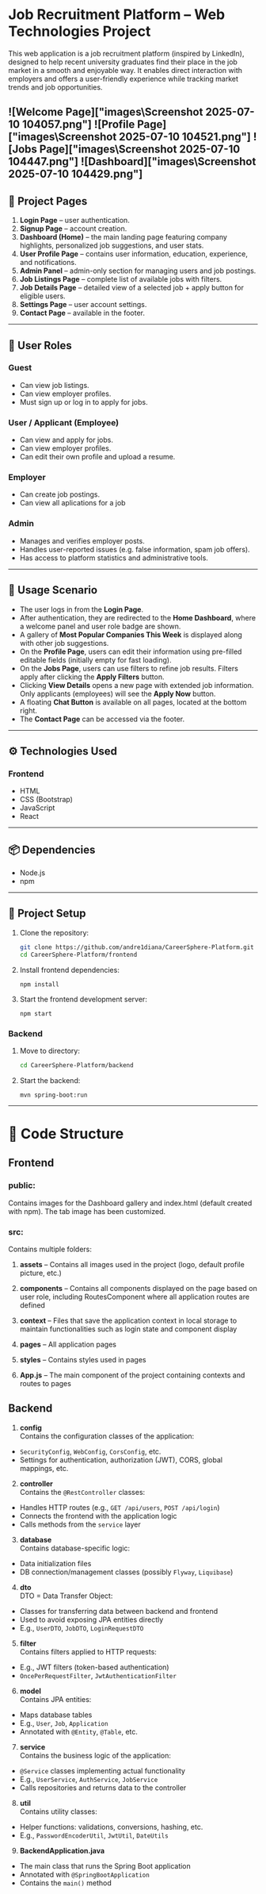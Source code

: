 # Job Recruitment Platform – Web Technologies Project

This web application is a job recruitment platform (inspired by LinkedIn), designed to help recent university graduates find their place in the job market in a smooth and enjoyable way. It enables direct interaction with employers and offers a user-friendly experience while tracking market trends and job opportunities.

![Welcome Page]["images\Screenshot 2025-07-10 104057.png"]
![Profile Page]["images\Screenshot 2025-07-10 104521.png"]
![Jobs Page]["images\Screenshot 2025-07-10 104447.png"]
![Dashboard]["images\Screenshot 2025-07-10 104429.png"]
---

## 🧩 Project Pages

1. **Login Page** – user authentication.
2. **Signup Page** – account creation.
3. **Dashboard (Home)** – the main landing page featuring company highlights, personalized job suggestions, and user stats.
4. **User Profile Page** – contains user information, education, experience, and notifications.
5. **Admin Panel** – admin-only section for managing users and job postings.
6. **Job Listings Page** – complete list of available jobs with filters.
7. **Job Details Page** – detailed view of a selected job + apply button for eligible users.
8. **Settings Page** – user account settings.
9. **Contact Page** – available in the footer.

---

## 👥 User Roles

### Guest
- Can view job listings.
- Can view employer profiles.
- Must sign up or log in to apply for jobs.

### User / Applicant (Employee)
- Can view and apply for jobs.
- Can view employer profiles.
- Can edit their own profile and upload a resume.

### Employer
- Can create job postings.
- Can view all aplications for a job

### Admin
- Manages and verifies employer posts.
- Handles user-reported issues (e.g. false information, spam job offers).
- Has access to platform statistics and administrative tools.

---

## 🔄 Usage Scenario

- The user logs in from the **Login Page**.
- After authentication, they are redirected to the **Home Dashboard**, where a welcome panel and user role badge are shown.
- A gallery of **Most Popular Companies This Week** is displayed along with other job suggestions.
- On the **Profile Page**, users can edit their information using pre-filled editable fields (initially empty for fast loading).
- On the **Jobs Page**, users can use filters to refine job results. Filters apply after clicking the **Apply Filters** button.
- Clicking **View Details** opens a new page with extended job information. Only applicants (employees) will see the **Apply Now** button.
- A floating **Chat Button** is available on all pages, located at the bottom right.
- The **Contact Page** can be accessed via the footer.

---

## ⚙️ Technologies Used

### Frontend
- HTML
- CSS (Bootstrap)
- JavaScript
- React

---

## 📦 Dependencies

- Node.js
- npm

---

## 🚀 Project Setup

1. Clone the repository:
   ```bash
   git clone https://github.com/andre1diana/CareerSphere-Platform.git
   cd CareerSphere-Platform/frontend
   ```

2. Install frontend dependencies:
   ```
   npm install
   ```

3. Start the frontend development server:
   ```
   npm start
   ```
### Backend

1. Move to directory:
   ```bash
   cd CareerSphere-Platform/backend
   ```
2. Start the backend:
   ```
   mvn spring-boot:run
   ``` 
---

# 📁 Code Structure

## Frontend

### public:
Contains images for the Dashboard gallery and index.html (default created with npm). The tab image has been customized.

### src:
Contains multiple folders:

1. **assets** – Contains all images used in the project (logo, default profile picture, etc.)

2. **components** – Contains all components displayed on the page based on user role, including RoutesComponent where all application routes are defined

3. **context** – Files that save the application context in local storage to maintain functionalities such as login state and component display

4. **pages** – All application pages

5. **styles** – Contains styles used in pages

6. **App.js** – The main component of the project containing contexts and routes to pages

## Backend

1. **config**  
Contains the configuration classes of the application:  
- `SecurityConfig`, `WebConfig`, `CorsConfig`, etc.  
- Settings for authentication, authorization (JWT), CORS, global mappings, etc.

2. **controller**  
Contains the `@RestController` classes:  
- Handles HTTP routes (e.g., `GET /api/users`, `POST /api/login`)  
- Connects the frontend with the application logic  
- Calls methods from the `service` layer

3. **database**  
Contains database-specific logic:  
- Data initialization files  
- DB connection/management classes (possibly `Flyway`, `Liquibase`)

4. **dto**  
DTO = Data Transfer Object:  
- Classes for transferring data between backend and frontend  
- Used to avoid exposing JPA entities directly  
- E.g., `UserDTO`, `JobDTO`, `LoginRequestDTO`

5. **filter**  
Contains filters applied to HTTP requests:  
- E.g., JWT filters (token-based authentication)  
- `OncePerRequestFilter`, `JwtAuthenticationFilter`

6. **model**  
Contains JPA entities:  
- Maps database tables  
- E.g., `User`, `Job`, `Application`  
- Annotated with `@Entity`, `@Table`, etc.

7. **service**  
Contains the business logic of the application:  
- `@Service` classes implementing actual functionality  
- E.g., `UserService`, `AuthService`, `JobService`  
- Calls repositories and returns data to the controller

8. **util**  
Contains utility classes:  
- Helper functions: validations, conversions, hashing, etc.  
- E.g., `PasswordEncoderUtil`, `JwtUtil`, `DateUtils`

9. **BackendApplication.java**  
- The main class that runs the Spring Boot application  
- Annotated with `@SpringBootApplication`  
- Contains the `main()` method
